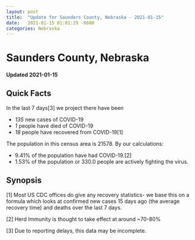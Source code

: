 ```yaml
---
layout: post
title:  "Update for Saunders County, Nebraska - 2021-01-15"
date:   2021-01-15 01:01:29 -0600
categories: Nebraska
---
```


# Saunders County, Nebraska
#### Updated 2021-01-15

## Quick Facts

In the last 7 days[3] we project there have been
- *135* new cases of COVID-19
- *1* people have died of COVID-19
- *18* people have recovered from COVID-19[1]

The population in this census area is 21578. By our calculations:
- 9.41% of the population have had COVID-19.[2]
- 1.53% of the population or 330.0 people are actively fighting the virus.

## Synopsis




[1] Most US CDC offices do give any recovery statistics- we base this on a formula which looks at confirmed new cases
15 days ago (the average recovery time) and deaths over the last 7 days.

[2] Herd Immunity is thought to take effect at around ~70-80%

[3] Due to reporting delays, this data may be incomplete.
 
    